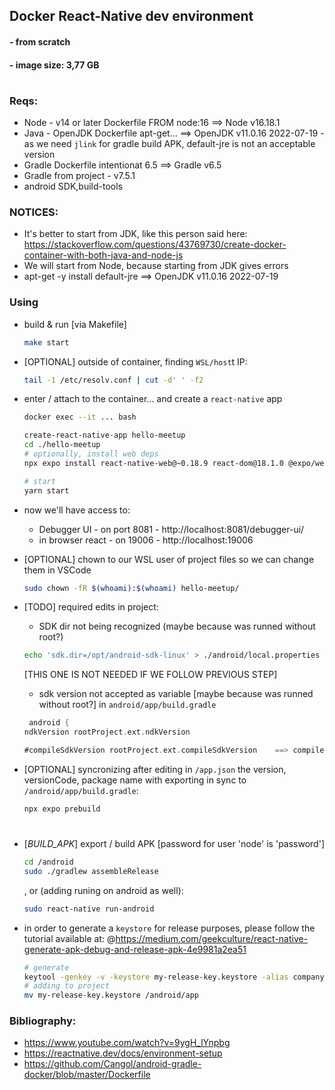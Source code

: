 ## Docker React-Native dev environment
#### - from scratch
#### - image size: 3,77 GB

#

### Reqs:
- Node - v14 or later   Dockerfile FROM node:16                 ==> Node    v16.18.1
- Java - OpenJDK        Dockerfile apt-get...                   ==> OpenJDK v11.0.16 2022-07-19
       -  as we need `jlink` for gradle build APK, default-jre is not an acceptable version
- Gradle                Dockerfile intentionat 6.5              ==> Gradle  v6.5
- Gradle from project   - v7.5.1
- android SDK,build-tools

### NOTICES:
- It's better to start from JDK, like this person said here: https://stackoverflow.com/questions/43769730/create-docker-container-with-both-java-and-node-js
- We will start from Node, because starting from JDK gives errors
- apt-get -y install default-jre ==> OpenJDK v11.0.16 2022-07-19



### Using

- build & run [via Makefile]
    ```bash
    make start
    ```

- [OPTIONAL] outside of container, finding `WSL/host`t IP:
    ```bash
    tail -1 /etc/resolv.conf | cut -d' ' -f2
    ```

- enter / attach to the container... and create a `react-native` app
    ```bash
    docker exec --it ... bash

    create-react-native-app hello-meetup
    cd ./hello-meetup
    # optionally, install web deps
    npx expo install react-native-web@~0.18.9 react-dom@18.1.0 @expo/webpack-config@^0.17.2

    # start
    yarn start


    ```
- now we'll have access to:
    - Debugger UI - on port 8081    - http://localhost:8081/debugger-ui/
    - in browser react - on 19006   - http://localhost:19006

- [OPTIONAL] chown to our WSL user of project files so we can change them in VSCode
    ```bash
    sudo chown -fR $(whoami):$(whoami) hello-meetup/
    ```

- [TODO] required edits in project:
    - SDK dir not being recognized (maybe because was runned without root?)
    ```bash
    echo 'sdk.dir=/opt/android-sdk-linux' > ./android/local.properties
    ```

    [THIS ONE IS NOT NEEDED IF WE FOLLOW PREVIOUS STEP]
    - sdk version not accepted as variable [maybe because was runned without root?]
    in `android/app/build.gradle`
    ```gradle
     android {
    ndkVersion rootProject.ext.ndkVersion

    #compileSdkVersion rootProject.ext.compileSdkVersion    ==> compileSdkVersion 31
    ```

- [OPTIONAL] syncronizing after editing in `/app.json` the version, versionCode, package name with exporting in sync to `/android/app/build.gradle`:
    ```bash
    npx expo prebuild
    ```
#

- [_BUILD_APK_] export / build APK [password for user 'node' is 'password']
    ```bash
    cd /android
    sudo ./gradlew assembleRelease
    ```
    , or (adding runing on android as well):
    ```bash
    sudo react-native run-android
    ```

- in order to generate a `keystore` for release purposes, please follow the tutorial available at: @https://medium.com/geekculture/react-native-generate-apk-debug-and-release-apk-4e9981a2ea51
    ```bash
    # generate
    keytool -genkey -v -keystore my-release-key.keystore -alias company_alias -keyalg RSA -keysize 2048 -validity 10000
    # adding to project
    mv my-release-key.keystore /android/app
    ```





### Bibliography:
- https://www.youtube.com/watch?v=9ygH_lYnpbg
- https://reactnative.dev/docs/environment-setup
- https://github.com/Cangol/android-gradle-docker/blob/master/Dockerfile